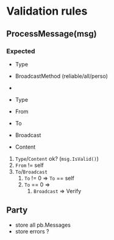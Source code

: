 # Validation rules 

## ProcessMessage(msg)

### Expected
- Type 
- BroadcastMethod (reliable/all/perso)
- 

- Type 
- From 
- To
- Broadcast
- Content

1. `Type`/`Content` ok? (`msg.IsValid()`)
1. `From` != self
1. `To`/`Broadcast`
    1. `To` != 0 => `To` == self
    1. `To` == 0 => 
        1. `Broadcast` => Verify
    


## Party 

- store all pb.Messages
- store errors ?